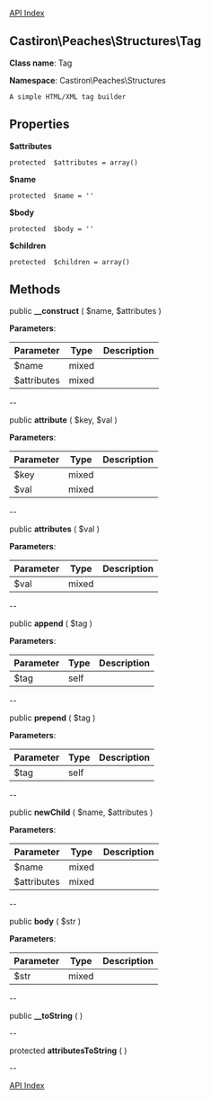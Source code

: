 [API Index](ApiIndex.md)


Castiron\Peaches\Structures\Tag
---------------


**Class name**: Tag

**Namespace**: Castiron\Peaches\Structures







    A simple HTML/XML tag builder

    





Properties
----------


**$attributes**





    protected  $attributes = array()






**$name**





    protected  $name = ''






**$body**





    protected  $body = ''






**$children**





    protected  $children = array()






Methods
-------


public **__construct** ( $name, $attributes )











**Parameters**:

| Parameter | Type | Description |
|-----------|------|-------------|
| $name | mixed |  |
| $attributes | mixed |  |

--

public **attribute** ( $key, $val )











**Parameters**:

| Parameter | Type | Description |
|-----------|------|-------------|
| $key | mixed |  |
| $val | mixed |  |

--

public **attributes** ( $val )











**Parameters**:

| Parameter | Type | Description |
|-----------|------|-------------|
| $val | mixed |  |

--

public **append** (  $tag )











**Parameters**:

| Parameter | Type | Description |
|-----------|------|-------------|
| $tag | self |  |

--

public **prepend** (  $tag )











**Parameters**:

| Parameter | Type | Description |
|-----------|------|-------------|
| $tag | self |  |

--

public **newChild** ( $name, $attributes )











**Parameters**:

| Parameter | Type | Description |
|-----------|------|-------------|
| $name | mixed |  |
| $attributes | mixed |  |

--

public **body** ( $str )











**Parameters**:

| Parameter | Type | Description |
|-----------|------|-------------|
| $str | mixed |  |

--

public **__toString** (  )











--

protected **attributesToString** (  )











--

[API Index](ApiIndex.md)
